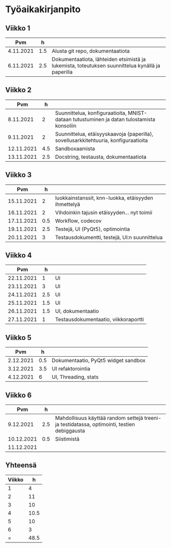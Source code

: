 # Työaikakirjanpito

## Viikko 1

Pvm       | h |  |
-----------|------|--------|
4.11.2021 | 1.5 | Alusta git repo, dokumentaatiota |
6.11.2021 | 2.5 | Dokumentaatiota, lähteiden etsimistä ja lukemista, toteutuksen suunnittelua kynällä ja paperilla |

## Viikko 2

Pvm       | h |  |
-----------|------|--------|
8.11.2021 | 2 | Suunnittelua, konfiguraatioita, MNIST-dataan tutustuminen ja datan tulostamista konsoliin |
9.11.2021 | 2 | Suunnittelua, etäisyyskaavoja (paperilla), sovellusarkkitehtuuria, konfiguraatioita |
12.11.2021 | 4.5 | Sandboxaamista |
13.11.2021 | 2.5 | Docstring, testausta, dokumentaatiota |

## Viikko 3

Pvm       | h |  |
-----------|------|--------|
15.11.2021 | 2 | luokkainstanssit, knn-luokka, etäisyyden ihmettelyä |
16.11.2021 | 2 | Vihdoinkin tajusin etäisyyden... nyt toimii |
17.11.2021 | 0.5 | Workflow, codecov |
19.11.2021 | 2.5 | Testejä, UI (PyQt5), optimointia |
20.11.2021 | 3 | Testausdokumentti, testejä, UI:n suunnittelua |

## Viikko 4

Pvm       | h |  |
-----------|------|--------|
22.11.2021 | 1 | UI |
23.11.2021 | 3 | UI |
24.11.2021 | 2.5 | UI |
25.11.2021 | 1.5 | UI |
26.11.2021 | 1.5 | UI, dokumentaatio |
27.11.2021 | 1 | Testausdokumentaatio, viikkoraportti |

## Viikko 5

Pvm       | h |  |
-----------|------|--------|
2.12.2021 | 0.5 | Dokumentaatio, PyQt5 widget sandbox |
3.12.2021 | 3.5 | UI refaktorointia |
4.12.2021 | 6 | UI, Threading, stats |

## Viikko 6

Pvm       | h |  |
-----------|------|--------|
9.12.2021 | 2.5 | Mahdollisuus käyttää random settejä treeni- ja testidatassa, optimointi, testien debiggausta |
10.12.2021 | 0.5 | Siistimistä |
11.12.2021 |  |  |

## Yhteensä

Viikko       | h | 
-----------|------|
1| 4 |
2| 11 |
3| 10 |
4| 10.5 |
5| 10 |
6| 3 |
=| 48.5 |
